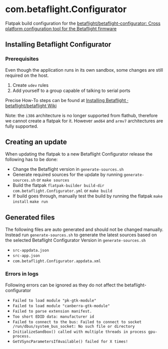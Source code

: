 # com.betaflight.Configurator
Flatpak build configuration for the [betaflight/betaflight-configurator: Cross platform configuration tool for the Betaflight firmware](https://github.com/betaflight/betaflight-configurator)

## Installing Betaflight Configurator

### Prerequisites

Even though the application runs in its own sandbox, some changes are still required on the host.
1. Create `udev` rules
2. Add yourself to a group capable of talking to serial ports

Precise How-To steps can be found at [Installing Betaflight · betaflight/betaflight Wiki](https://github.com/betaflight/betaflight/wiki/Installing-Betaflight#platform-specific-linux)

Note: the `i386` architecture is no longer supported from flathub, therefore we cannot create a flatpak for it.
However `amd64` and `armv7` architectures  are fully supported.

## Creating an update

When updating the flatpak to a new Betaflight Configurator release the following has to be done:
- Change the Betaflight version in `generate-sources.sh`
- Generate required sources for the update by running `generate-sources.sh` or `make sources`
- Build the flatpak `flatpak-builder build-dir com.betaflight.Configurator.yml` or `make build`
- If build goes through, manually test the build by running the flatpak `make install` `make run`

## Generated files

The following files are auto generated and should not be changed manually.    
Instead run `generate-sources.sh` to generate the latest sources based on the selected Betaflight Configurator Version in `generate-sources.sh`

- `src-appdata.json`
- `src-app.json`
- `com.betaflight.Configurator.appdata.xml`

### Errors in logs

Following errors can be ignored as they do not affect the betaflight-configurator
- `Failed to load module "pk-gtk-module"`
- `Failed to load module "canberra-gtk-module"`
- `Failed to parse extension manifest.`
- `Too short EDID data: manufacturer id`
- `Failed to connect to the bus: Failed to connect to socket /run/dbus/system_bus_socket: No such file or directory`
- `InitializeSandbox() called with multiple threads in process gpu-process.`
- `GetVSyncParametersIfAvailable() failed for X times!`
